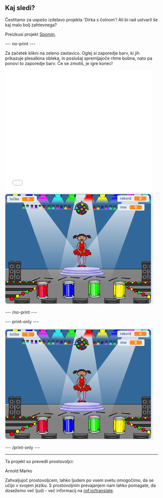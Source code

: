 ## Kaj sledi?

Čestitamo za uspešo izdelavo projekta 'Dirka s čolnom'! Ali bi rad ustvaril še kaj malo bolj zahtevnega?

Preizkusi projekt [Spomin](https://projects.raspberrypi.org/en/projects/memory?utm_source=pathway&utm_medium=whatnext&utm_campaign=projects).

--- no-print ---

Za začetek klikni na zeleno zastavico. Oglej si zaporedje barv, ki jih prikazuje plesalkina obleka, in poslušaj spremljajoče ritme bobna, nato pa ponovi to zaporedje barv. Če se zmotiš, je igre konec!

<div class="scratch-preview">
  <iframe allowtransparency="true" width="485" height="402" src="//scratch.mit.edu/projects/embed/284452634/?autostart=false" frameborder="0" allowfullscreen scrolling="no" mark="crwd-mark"></iframe> <img src="images/memory-screenshot.png" />
</div>

--- /no-print ---

--- print-only ---

![posnetek zaslona dokončane igre](images/memory-screenshot.png)

--- /print-only ---

***

Ta projekt so prevedli prostovoljci:

Arnold Marko

Zahvaljujoč prostovoljcem, lahko ljudem po vsem svetu omogočimo, da se učijo v svojem jeziku. S prostovoljnim prevajanjem nam lahko pomagate, da dosežemo več ljudi - več informacij na [rpf.io/translate](https://rpf.io/translate).